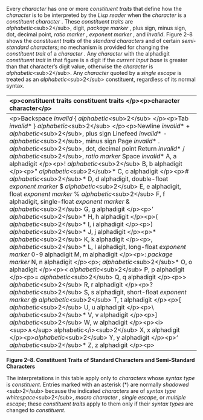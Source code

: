  

Every *character* has one or more *constituent traits* that define how the *character* is to be interpreted by the *Lisp reader* when the *character* is a *constituent character* . These *constituent traits* are *alphabetic*&#60;sub&#62;2&#60;/sub&#62;, digit, *package marker* , plus sign, minus sign, dot, decimal point, *ratio marker* , *exponent marker* , and *invalid*. Figure 2–8 shows the *constituent traits* of the *standard characters* and of certain *semi-standard characters*; no mechanism is provided for changing the *constituent trait* of a *character* . Any *character* with the alphadigit *constituent trait* in that figure is a digit if the *current input base* is greater than that character’s digit value, otherwise the *character* is *alphabetic*&#60;sub&#62;2&#60;/sub&#62;. Any *character* quoted by a *single escape* is treated as an *alphabetic*&#60;sub&#62;2&#60;/sub&#62; constituent, regardless of its normal syntax.  



|&#60;p&#62;**constituent traits constituent traits** &#60;/p&#62;&#60;p&#62;**character character**&#60;/p&#62;|
| :- |
|&#60;p&#62;Backspace *invalid* &#123; *alphabetic*&#60;sub&#62;2&#60;/sub&#62; &#60;/p&#62;&#60;p&#62;Tab *invalid*\* &#125; *alphabetic*&#60;sub&#62;2&#60;/sub&#62; &#60;/p&#62;&#60;p&#62;Newline *invalid*\* + *alphabetic*&#60;sub&#62;2&#60;/sub&#62;, plus sign Linefeed *invalid*\* - *alphabetic*&#60;sub&#62;2&#60;/sub&#62;, minus sign Page *invalid*\* . *alphabetic*&#60;sub&#62;2&#60;/sub&#62;, dot, decimal point Return *invalid*\* / *alphabetic*&#60;sub&#62;2&#60;/sub&#62;, *ratio marker* Space *invalid*\* A, a alphadigit &#60;/p&#62;&#60;p&#62;! *alphabetic*&#60;sub&#62;2&#60;/sub&#62; B, b alphadigit &#60;/p&#62;&#60;p&#62;" *alphabetic*&#60;sub&#62;2&#60;/sub&#62;\* C, c alphadigit &#60;/p&#62;&#60;p&#62;# *alphabetic*&#60;sub&#62;2&#60;/sub&#62;\* D, d alphadigit, double-float *exponent marker* $ *alphabetic*&#60;sub&#62;2&#60;/sub&#62; E, e alphadigit, float *exponent marker* % *alphabetic*&#60;sub&#62;2&#60;/sub&#62; F, f alphadigit, single-float *exponent marker* & *alphabetic*&#60;sub&#62;2&#60;/sub&#62; G, g alphadigit &#60;/p&#62;&#60;p&#62;’ *alphabetic*&#60;sub&#62;2&#60;/sub&#62;\* H, h alphadigit &#60;/p&#62;&#60;p&#62;( *alphabetic*&#60;sub&#62;2&#60;/sub&#62;\* I, i alphadigit &#60;/p&#62;&#60;p&#62;) *alphabetic*&#60;sub&#62;2&#60;/sub&#62;\* J, j alphadigit &#60;/p&#62;&#60;p&#62;\* *alphabetic*&#60;sub&#62;2&#60;/sub&#62; K, k alphadigit &#60;/p&#62;&#60;p&#62;, *alphabetic*&#60;sub&#62;2&#60;/sub&#62;\* L, l alphadigit, long-float *exponent marker* 0-9 alphadigit M, m alphadigit &#60;/p&#62;&#60;p&#62;: *package marker* N, n alphadigit &#60;/p&#62;&#60;p&#62;; *alphabetic*&#60;sub&#62;2&#60;/sub&#62;\* O, o alphadigit &#60;/p&#62;&#60;p&#62;&#60; *alphabetic*&#60;sub&#62;2&#60;/sub&#62; P, p alphadigit &#60;/p&#62;&#60;p&#62;= *alphabetic*&#60;sub&#62;2&#60;/sub&#62; Q, q alphadigit &#60;/p&#62;&#60;p&#62;&#62; *alphabetic*&#60;sub&#62;2&#60;/sub&#62; R, r alphadigit &#60;/p&#62;&#60;p&#62;? *alphabetic*&#60;sub&#62;2&#60;/sub&#62; S, s alphadigit, short-float *exponent marker* @ *alphabetic*&#60;sub&#62;2&#60;/sub&#62; T, t alphadigit &#60;/p&#62;&#60;p&#62;[ *alphabetic*&#60;sub&#62;2&#60;/sub&#62; U, u alphadigit &#60;/p&#62;&#60;p&#62;\ *alphabetic*&#60;sub&#62;2&#60;/sub&#62;\* V, v alphadigit &#60;/p&#62;&#60;p&#62;] *alphabetic*&#60;sub&#62;2&#60;/sub&#62; W, w alphadigit &#60;/p&#62;&#60;p&#62;&#60;i&#62;&#60;sup&#62;∧&#60;/sup&#62; alphabetic&#60;/i&#62;&#60;sub&#62;2&#60;/sub&#62; X, x alphadigit &#60;/p&#62;&#60;p&#62;*alphabetic*&#60;sub&#62;2&#60;/sub&#62; Y, y alphadigit &#60;/p&#62;&#60;p&#62;‘ *alphabetic*&#60;sub&#62;2&#60;/sub&#62;\* Z, z alphadigit &#60;/p&#62;&#60;p&#62;| *alphabetic*&#60;sub&#62;2&#60;/sub&#62;\* Rubout *invalid* &#60;/p&#62;&#60;p&#62;~ *alphabetic*&#60;sub&#62;2&#60;/sub&#62;&#60;/p&#62;|


**Figure 2–8. Constituent Traits of Standard Characters and Semi-Standard Characters** 

The interpretations in this table apply only to *characters* whose *syntax type* is *constituent*. Entries marked with an asterisk (\*) are normally *shadowed* &#60;sub&#62;2&#60;/sub&#62; because the indicated *characters* are of *syntax type whitespace*&#60;sub&#62;2&#60;/sub&#62;, *macro character* , *single escape*, or *multiple escape*; these *constituent traits* apply to them only if their *syntax types* are changed to *constituent*.  




